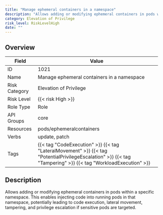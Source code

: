 ```yaml
---
title: "Manage ephemeral containers in a namespace"
description: "Allows adding or modifying ephemeral containers in pods within a specific namespace. This enables injecting code into running pods in that namespace, potentially leading to code execution, lateral movement, tampering, and privilege escalation if sensitive pods are targeted."
category: Elevation of Privilege
risk_level: RiskLevelHigh
date: ""
---
```


## Overview

| Field         | Value                                                                                                                                                        |
| ------------- | ------------------------------------------------------------------------------------------------------------------------------------------------------------ |
| ID            | 1021                                                                                                                                                         |
| Name          | Manage ephemeral containers in a namespace                                                                                                                   |
| Risk Category | Elevation of Privilege                                                                                                                                       |
| Risk Level    | {{< risk High >}}                                                                                                                                            |
| Role Type     | Role                                                                                                                                                         |
| API Groups    | core                                                                                                                                                         |
| Resources     | pods/ephemeralcontainers                                                                                                                                     |
| Verbs         | update, patch                                                                                                                                                |
| Tags          | {{< tag "CodeExecution" >}} {{< tag "LateralMovement" >}} {{< tag "PotentialPrivilegeEscalation" >}} {{< tag "Tampering" >}} {{< tag "WorkloadExecution" >}} |

## Description

Allows adding or modifying ephemeral containers in pods within a specific namespace. This enables injecting code into running pods in that namespace, potentially leading to code execution, lateral movement, tampering, and privilege escalation if sensitive pods are targeted.
